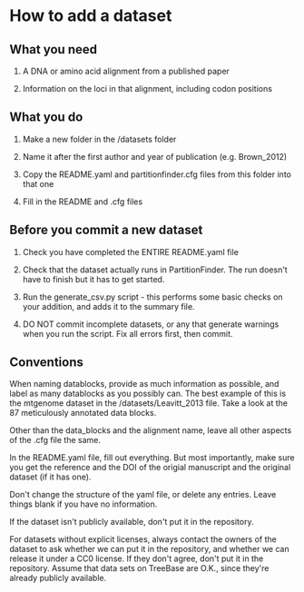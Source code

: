 How to add a dataset
====================

What you need
-------------

1. A DNA or amino acid alignment from a published paper

2. Information on the loci in that alignment, including codon positions


What you do
-----------

1. Make a new folder in the /datasets folder

2. Name it after the first author and year of publication (e.g. Brown_2012)

3. Copy the README.yaml and partitionfinder.cfg files from this folder into that one

4. Fill in the README and .cfg files


Before you commit a new dataset
-------------------------------

1. Check you have completed the ENTIRE README.yaml file

2. Check that the dataset actually runs in PartitionFinder. The run doesn't have to finish
    but it has to get started.

3. Run the generate_csv.py script - this performs some basic checks on your addition, and 
    adds it to the summary file. 

4. DO NOT commit incomplete datasets, or any that generate warnings when you run the 
    script. Fix all errors first, then commit.

Conventions
-----------

When naming datablocks, provide as much information as possible, and label as many 
datablocks as you possibly can. The best example of this is the mtgenome dataset in the 
/datasets/Leavitt_2013 file. Take a look at the 87 meticulously annotated data blocks.

Other than the data_blocks and the alignment name, leave all other aspects of the .cfg 
file the same.

In the README.yaml file, fill out everything. But most importantly, make sure you get the
reference and the DOI of the origial manuscript and the original dataset (if it has one).

Don't change the structure of the yaml file, or delete any entries. Leave things blank if 
you have no information.

If the dataset isn't publicly available, don't put it in the repository.

For datasets without explicit licenses, always contact the owners of the dataset to ask 
whether we can put it in the repository, and whether we can release it under a CC0 license.
If they don't agree, don't put it in the repository. Assume that data sets on TreeBase are
O.K., since they're already publicly available.